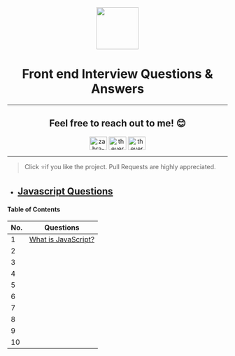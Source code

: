 <div align="center">
 <img height="96px" src="https://img.icons8.com/nolan/64/source-code.png"/>
 <h1 align="center">Front end Interview Questions & Answers</h1> 
  
---
  
## Feel free to reach out to me! 😊 <br />
<!-- <a href="https://www.instagram.com/thevergeon">Instagram</a> || <a href="https://www.twitter.com/thevergeon">Twitter</a> || <a href="https://www.linkedin.com/in/zahra-barghamadi">LinkedIn</a> -->
<p align="center">
<a href="https://linkedin.com/in/zahra-barghamadi" target="blank"><img align="center" src="https://raw.githubusercontent.com/rahuldkjain/github-profile-readme-generator/master/src/images/icons/Social/linked-in-alt.svg" alt="zahra-barghamadi" height="30" width="40" /></a>
<a href="https://twitter.com/thevergeon" target="blank"><img align="center" src="https://raw.githubusercontent.com/rahuldkjain/github-profile-readme-generator/master/src/images/icons/Social/twitter.svg" alt="thevergeon" height="30" width="40" /></a>
<a href="https://instagram.com/thevergoen" target="blank"><img align="center" src="https://raw.githubusercontent.com/rahuldkjain/github-profile-readme-generator/master/src/images/icons/Social/instagram.svg" alt="thevergoen" height="30" width="40" /></a>
</p>
</div>

---

> Click :star:if you like the project. Pull Requests are highly appreciated.

- ## [Javascript Questions](https://github.com/ThevergeOn/Front-end-Interview/blob/main/JavaScript/README.md)
#### Table of Contents

| No. | Questions |
|---- | ---------
|1  | [What is JavaScript?](https://github.com/ThevergeOn/Front-end-Interview/blob/main/JavaScript/README.md/#what-is-the-JavaScript)
|2  | 
|3  | 
|4  | 
|5  | 
|6  | 
|7  | 
|8  | 
|9  | 
|10 | 
